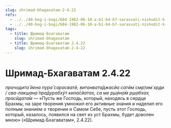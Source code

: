 ```yaml
---
slug: shrimad-bhagavatam-2-4-22
refs:
  - ../../40-bog-i-bogi/684-1982-06-10-a-b1-b4-b7-sarasvati-nishodit-k-brahme-ot-narayany-no-daet-klyuch-k-postizheniyu-krishny.md
  - ../../40-bog-i-bogi/684-1982-06-10-a-b1-b4-b7-sarasvati-nishodit-k-brahme-ot-narayany-no-daet-klyuch-k-postizheniyu-krishny.md
tags:
  - title: Шримад-Бхагаватам
    slug: shrimad-bhagavatam
  - title: Шримад-Бхагаватам 2.4.22
    slug: shrimad-bhagavatam-2-4-22
---
```


# Шримад-Бхагаватам 2.4.22

*прачодита̄ йена пура̄ сарасватӣ, витанвата̄джасйа сатӣм̇ смр̣тим̇ хр̣ди / сва-лакш̣ан̣а̄ пра̄дурабхӯт кила̄сйатах̣, са ме р̣ш̣ӣн̣а̄м р̣ш̣абхах̣ прасӣдата̄м* — «Пусть же Господь, который, находясь в сердце Брахмы, на заре творения умножил его активные знания и наделил его полным знанием о творении и Самом Себе, пусть этот Господь, который, казалось, появился на свет из уст Брахмы, будет доволен мною» («Шримад-Бхагаватам», 2.4.22).
